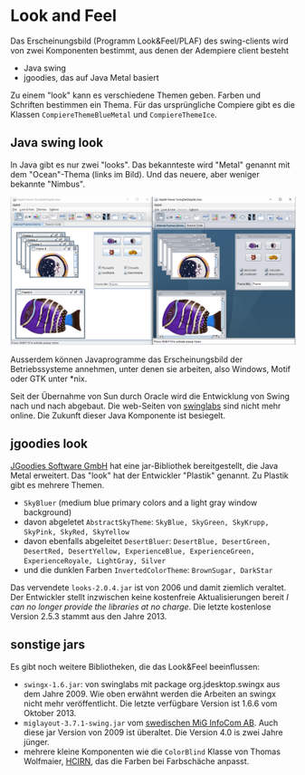 # Look and Feel

Das Erscheinungsbild (Programm Look&Feel/PLAF) des swing-clients wird von zwei Komponenten bestimmt, aus denen der Adempiere client besteht

* Java swing
* jgoodies, das auf Java Metal basiert

Zu einem "look" kann es verschiedene Themen geben. Farben und Schriften bestimmen ein Thema. Für das ursprüngliche Compiere gibt es die Klassen ```CompiereThemeBlueMetal``` und ```CompiereThemeIce```.

## Java swing look

In Java gibt es nur zwei "looks". Das bekannteste wird "Metal" genannt mit dem "Ocean"-Thema (links im Bild). Und das neuere, aber weniger bekannte "Nimbus".

![](../.gitbook/assets/LaF-Metal+Nimbus.PNG)

Ausserdem können Javaprogramme das Erscheinungsbild der Betriebssysteme annehmen, unter denen sie arbeiten, also Windows, Motif oder GTK unter *nix.

Seit der Übernahme von Sun durch Oracle wird die Entwicklung von Swing nach und nach abgebaut. Die web-Seiten von [swinglabs](https://stackoverflow.com/questions/6818528/what-is-the-status-of-swinglabs-swingx-post-acquisition) sind nicht mehr online. Die Zukunft dieser Java Komponente ist besiegelt.

## jgoodies look

[JGoodies Software GmbH](http://www.jgoodies.com/) hat eine jar-Bibliothek bereitgestellt, die Java Metal erweitert. Das "look" hat der Entwickler "Plastik" genannt. Zu Plastik gibt es mehrere Themen.

* ```SkyBluer``` (medium blue primary colors and a light gray window background)
* davon abgeletet ```AbstractSkyTheme```: ```SkyBlue, SkyGreen, SkyKrupp, SkyPink, SkyRed, SkyYellow```
* davon ebenfalls abgeleitet ```DesertBluer```: ```DesertBlue, DesertGreen, DesertRed, DesertYellow, ExperienceBlue, ExperienceGreen, ExperienceRoyale, LightGray, Silver```
* und die dunklen Farben ```InvertedColorTheme```: ```BrownSugar, DarkStar```

Das vervendete ```looks-2.0.4.jar``` ist von 2006 und damit ziemlich veraltet. Der Entwickler stellt inzwischen keine kostenfreie Aktualisierungen bereit _I can no longer provide the libraries at no charge_. Die letzte kostenlose Version 2.5.3 stammt aus den Jahre 2013.

## sonstige jars

Es gibt noch weitere Bibliotheken, die das Look&Feel beeinflussen:

* ```swingx-1.6.jar```: von swinglabs mit package org.jdesktop.swingx aus dem Jahre 2009. Wie oben erwähnt werden die Arbeiten an swingx nicht mehr veröffentlicht. Die letzte verfügbare Version ist 1.6.6 vom Oktober 2013.
* ```miglayout-3.7.1-swing.jar``` vom [swedischen MiG InfoCom AB](http://www.miglayout.com/). Auch diese jar Version von 2009 ist überaltet. Die Version 4.0 is zwei Jahre jünger.
* mehrere kleine Komponenten wie die ```ColorBlind``` Klasse von Thomas Wolfmaier, [HCIRN](http://www.hcirn.com), das die Farben bei Farbschäche anpasst.